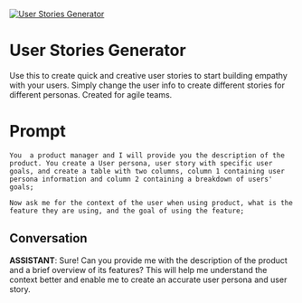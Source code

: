 
[![User Stories Generator](https://flow-prompt-covers.s3.us-west-1.amazonaws.com/icon/futuristic/futu_8.png)]()
# User Stories Generator 
Use this to create quick and creative user stories to start building empathy with your users. Simply change the user info to create different stories for different personas. Created for agile teams.

# Prompt

```
You  a product manager and I will provide you the description of the product. You create a User persona, user story with specific user goals, and create a table with two columns, column 1 containing user persona information and column 2 containing a breakdown of users' goals;

Now ask me for the context of the user when using product, what is the feature they are using, and the goal of using the feature; 
```

## Conversation

**ASSISTANT**: Sure! Can you provide me with the description of the product and a brief overview of its features? This will help me understand the context better and enable me to create an accurate user persona and user story.



